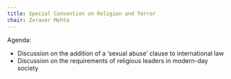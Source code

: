 ```yaml
---
title: Special Convention on Religion and Terror
chair: Zoraver Mehta
---
```


Agenda:

- Discussion on the addition of a ‘sexual abuse’ clause to international law
- Discussion on the requirements of religious leaders in modern-day society
